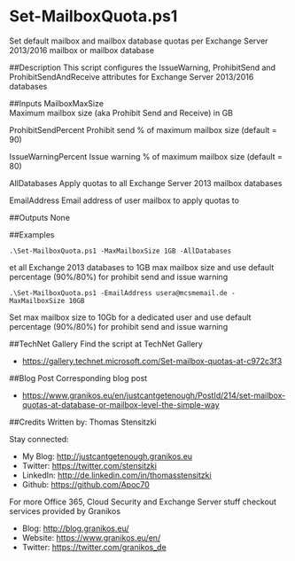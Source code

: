 # Set-MailboxQuota.ps1
Set default mailbox and mailbox database quotas per Exchange Server 2013/2016 mailbox or mailbox database

##Description
This script configures the IssueWarning, ProhibitSend and ProhibitSendAndReceive attributes for Exchange Server 2013/2016 databases

##Inputs
MailboxMaxSize  
Maximum mailbox size (aka Prohibit Send and Receive) in GB

ProhibitSendPercent
Prohibit send % of maximum mailbox size (default = 90)

IssueWarningPercent
Issue warning % of maximum mailbox size (default = 80)

AllDatabases
Apply quotas to all Exchange Server 2013 mailbox databases

EmailAddress
Email address of user mailbox to apply quotas to

##Outputs
None

##Examples
```
.\Set-MailboxQuota.ps1 -MaxMailboxSize 1GB -AllDatabases
```
et all Exchange 2013 databases to 1GB max mailbox size and use default percentage (90%/80%) for prohibit send and issue warning

```
.\Set-MailboxQuota.ps1 -EmailAddress usera@mcsmemail.de -MaxMailboxSize 10GB
```
Set max mailbox size to 10Gb for a dedicated user and use default percentage (90%/80%) for prohibit send and issue warning

##TechNet Gallery
Find the script at TechNet Gallery
* https://gallery.technet.microsoft.com/Set-mailbox-quotas-at-c972c3f3

##Blog Post
Corresponding blog post
* https://www.granikos.eu/en/justcantgetenough/PostId/214/set-mailbox-quotas-at-database-or-mailbox-level-the-simple-way


##Credits
Written by: Thomas Stensitzki

Stay connected:

* My Blog: http://justcantgetenough.granikos.eu
* Twitter:	https://twitter.com/stensitzki
* LinkedIn:	http://de.linkedin.com/in/thomasstensitzki
* Github:	https://github.com/Apoc70

For more Office 365, Cloud Security and Exchange Server stuff checkout services provided by Granikos

* Blog:     http://blog.granikos.eu/
* Website:	https://www.granikos.eu/en/
* Twitter:	https://twitter.com/granikos_de